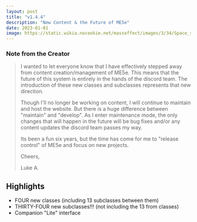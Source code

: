 ```yaml
---
layout: post
title: "v1.4.4"
description: "New Content & the Future of ME5e"
date: 2023-01-01
image: https://static.wikia.nocookie.net/masseffect/images/3/34/Space_station.jpg
---
```


### Note from the Creator

> I wanted to let everyone know that I have effectively stepped away from content creation/management of ME5e.
> This means that the future of this system is entirely in the hands of the discord team. The introduction of these
> new classes and subclasses represents that new direction.
>
> Though I'll no longer be working on content, I will continue to maintain and host the website. But there is a
> huge difference between "maintain" and "develop". As I enter maintenance mode, the only changes that
> will happen in the future will be bug fixes and/or any content updates the discord team passes my way.
>
> Its been a fun six years, but the time has come for me to "release control" of ME5e and focus on new projects.
>
> Cheers,
>
> Luke A.

## Highlights

- FOUR new classes (including 13 subclasses between them)
- THIRTY-FOUR new subclasses!!! (not including the 13 from classes)
- Companion "Lite" interface






